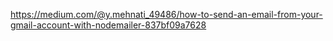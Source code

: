 https://medium.com/@y.mehnati_49486/how-to-send-an-email-from-your-gmail-account-with-nodemailer-837bf09a7628
